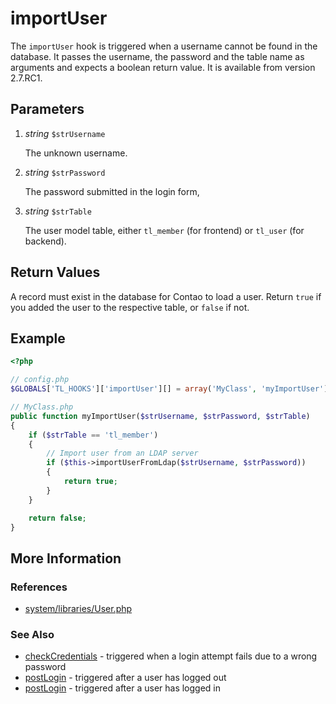 # importUser


The `importUser` hook is triggered when a username cannot be found in the database. It passes the username, the password and the table name as arguments and expects a boolean return value. It is available from version 2.7.RC1.


## Parameters 

1. *string* `$strUsername`

	The unknown username.

2. *string* `$strPassword`

	The password submitted in the login form,

3. *string* `$strTable`

	The user model table, either `tl_member` (for frontend) or `tl_user` (for backend).


## Return Values 

A record must exist in the database for Contao to load a user. Return `true` if you added the user to the respective table, or `false` if not.


## Example 

```php
<?php

// config.php
$GLOBALS['TL_HOOKS']['importUser'][] = array('MyClass', 'myImportUser');

// MyClass.php
public function myImportUser($strUsername, $strPassword, $strTable)
{
    if ($strTable == 'tl_member')
    {
        // Import user from an LDAP server
        if ($this->importUserFromLdap($strUsername, $strPassword))
        {
            return true;
        }
    }

    return false;
}
```


## More Information


### References

- [system/libraries/User.php](https://github.com/contao/core/blob/2.11.7/system/libraries/User.php#L181)


### See Also

- [checkCredentials](checkCredentials.md) - triggered when a login attempt fails due to a wrong password
- [postLogin](postLogin.md) - triggered after a user has logged out
- [postLogin](postLogin.md) - triggered after a user has logged in
